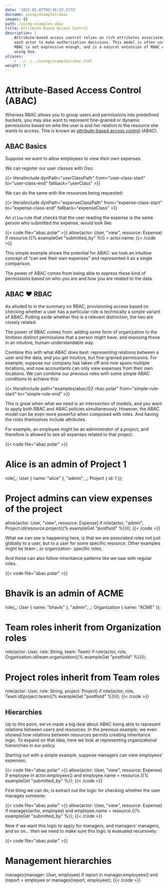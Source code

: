 ```yaml
---
date: '2021-01-07T02:46:33.217Z'
docname: using/examples/abac
images: {}
path: /using-examples-abac
title: Attribute-Based Access Control
description: |
    Attribute-based access control relies on rich attributes associated with
    each actor to make authorization decisions. This model is often used when
    RBAC is not expressive enough, and is a natural extension of RBAC when
    using Oso.
aliases:
    - ../../../using/examples/abac.html
weight: 3
---
```


# Attribute-Based Access Control (ABAC)

Whereas RBAC allows you to group users and permissions into predefined buckets,
you may also want to represent fine-grained or dynamic permissions based on
*who* the user is and her relation to the resource she wants to access. This is
known as [attribute-based access
control](https://en.wikipedia.org/wiki/Attribute-based_access_control) (ABAC).

## ABAC Basics

Suppose we want to allow employees to view *their own* expenses.

We can register our user classes with Oso:

{{< literalInclude dynPath="userClassPath"
                   from="user-class-start"
                   to="user-class-end"
                   fallback="userClass" >}}

We can do the same with the resources being requested:

{{< literalInclude dynPath="expenseClassPath"
                   from="expense-class-start"
                   to="expense-class-end"
                   fallback="expenseClass" >}}

An `allow` rule that checks that the user reading the
expense is the same person who submitted the expense, would look like:

{{< code file="abac.polar" >}}
allow(actor: User, "view", resource: Expense) if
    resource.{{% exampleGet "submitted_by" %}} = actor.name;
{{< /code >}}

This simple example shows the potential for ABAC: we took an intuitive concept
of “can see their own expenses” and represented it as a single comparison.

The power of ABAC comes from being able to express these kind of permissions
based on who you are and how you are related to the data.

## ABAC ❤️ RBAC

As alluded to in the summary on RBAC, provisioning access based on checking
whether a user has a particular role is technically a simple variant of ABAC.
Putting aside whether this is a relevant distinction, the two are closely
related.

The power of RBAC comes from: adding some form of organization to the limitless
distinct permissions that a person might have, and exposing those in an
intuitive, human-understandable way.

Combine this with what ABAC does best: representing relations between a user
and the data, and you get intuitive, but fine-grained permissions. For example,
suppose our company has taken off and now spans multiple locations, and now
accountants can only view expenses from their own locations. We can combine our
previous roles with some simple ABAC conditions to achieve this:

{{< literalInclude path="examples/abac/02-rbac.polar"
                   from="simple-rule-start"
                   to="simple-rule-end" >}}

This is great when what we need is an intersection of models, and you want to
apply both RBAC and ABAC policies simultaneously. However, the ABAC model
can be even more powerful when composed with roles. And having the roles themselves
include attributes.

For example, an employee might be an administrator of a *project*,
and therefore is allowed to see all expenses related to that project.

{{< code file="abac.polar" >}}
# Alice is an admin of Project 1
role(_: User { name: "alice" }, "admin", _: Project { id: 1 });

# Project admins can view expenses of the project
allow(actor: User, "view", resource: Expense) if
    role(actor, "admin", Project.id(resource.project{{% exampleGet "postfixId" %}}));
{{< /code >}}

What we can see is happening here, is that we are associated roles not just
globally to a user, but to a user for some specific resource. Other examples
might be team-, or organization- specific roles.

And these can also follow inheritance patterns like we saw with regular roles.

{{< code file="abac.polar" >}}
# Bhavik is an admin of ACME
role(_: User { name: "bhavik" }, "admin",  _: Organization { name: "ACME" });

# Team roles inherit from Organization roles
role(actor: User, role: String, team: Team) if
    role(actor, role, Organization.id(team.organization{{% exampleGet "postfixId" %}}));

# Project roles inherit from Team roles
role(actor: User, role: String, project: Project) if
    role(actor, role, Team.id(project.team{{% exampleGet "postfixId" %}}));
{{< /code >}}

## Hierarchies

Up to this point, we’ve made a big deal about ABAC being able to represent
relations between users and resources. In the previous example, we even showed
how relations between resources permits creating inheritance logic. To expand
on that idea, here we look at representing organizational hierarchies in our
policy.

Starting out with a simple example, suppose managers can view employees’
expenses:

{{< code file="abac.polar" >}}
allow(actor: User, "view", resource: Expense) if
    employee in actor.employees() and
    employee.name = resource.{{% exampleGet "submitted_by" %}};
{{< /code >}}

First thing we can do, is extract out the logic for checking whether the user
manages someone:

{{< code file="abac.polar" >}}
allow(actor: User, "view", resource: Expense) if
    manages(actor, employee) and
    employee.name = resource.{{% exampleGet "submitted_by" %}};
{{< /code >}}

Now if we want this logic to apply for managers, and managers’ managers, and so
on… then we need to make sure this logic is evaluated recursively:

{{< code file="abac.polar" >}}
# Management hierarchies
manages(manager: User, employee) if
    report in manager.employees()
    and (report = employee or manages(report, employee));
{{< /code >}}

<!-- TODO: Summary -->
